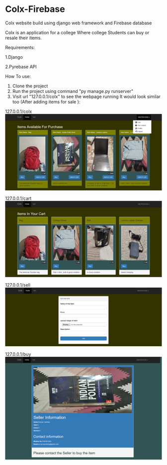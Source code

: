 # Colx-Firebase
Colx website build using django web framework and Firebase database

Colx is an application for a college Where college Students can buy or resale their items.

Requirements:

1.Django

2.Pyrebase API

How To use:
1. Clone the project
2. Run the project using command "py manage.py runserver"
3. Visit url "127.0.0.1/colx" to see the webpage running
It would look similar too (After adding items for sale ):

127.0.0.1/colx
![Image of Colx-website](https://github.com/Acroprograming/Colx-Website/blob/master/media/screenshot%20at%2011%20Feb%202020.png)

127.0.0.1/cart
![Image of Colx-website-cart](https://github.com/Acroprograming/Colx-Website/blob/master/media/Screenshot_2020-02-11%20Colx-cart.png)

127.0.0.1/sell
![Image of Colx-website-sell](https://github.com/Acroprograming/Colx-Website/blob/master/media/Screenshot_2020-02-11%20Colx-sell.png)

127.0.0.1/buy
![Image of Colx-website-sell](https://github.com/Acroprograming/Colx-Website/blob/master/media/Screenshot_2020-02-11%20Colx-buy.png)
